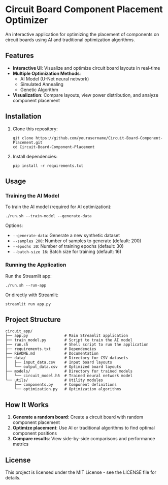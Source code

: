 # Circuit Board Component Placement Optimizer

An interactive application for optimizing the placement of components on circuit boards using AI and traditional optimization algorithms.

## Features

- **Interactive UI**: Visualize and optimize circuit board layouts in real-time
- **Multiple Optimization Methods**:
  - AI Model (U-Net neural network)
  - Simulated Annealing
  - Genetic Algorithm
- **Visualization**: Compare layouts, view power distribution, and analyze component placement

## Installation

1. Clone this repository:
   ```
   git clone https://github.com/yourusername/Circuit-Board-Component-Placement.git
   cd Circuit-Board-Component-Placement
   ```

2. Install dependencies:
   ```
   pip install -r requirements.txt
   ```

## Usage

### Training the AI Model

To train the AI model (required for AI optimization):
```
./run.sh --train-model --generate-data
```

Options:
- `--generate-data`: Generate a new synthetic dataset
- `--samples 200`: Number of samples to generate (default: 200)
- `--epochs 30`: Number of training epochs (default: 30)
- `--batch-size 16`: Batch size for training (default: 16)

### Running the Application

Run the Streamlit app:
```
./run.sh --run-app
```

Or directly with Streamlit:
```
streamlit run app.py
```

## Project Structure

```
circuit_app/
├── app.py                # Main Streamlit application
├── train_model.py        # Script to train the AI model
├── run.sh                # Shell script to run the application
├── requirements.txt      # Dependencies
├── README.md             # Documentation
├── data/                 # Directory for CSV datasets
│   ├── input_data.csv    # Input board layouts
│   └── output_data.csv   # Optimized board layouts
├── models/               # Directory for trained models
│   └── circuit_model.h5  # Trained neural network model
└── utils/                # Utility modules
    ├── components.py     # Component definitions
    └── optimization.py   # Optimization algorithms
```

## How It Works

1. **Generate a random board**: Create a circuit board with random component placement
2. **Optimize placement**: Use AI or traditional algorithms to find optimal component positions
3. **Compare results**: View side-by-side comparisons and performance metrics

## License

This project is licensed under the MIT License - see the LICENSE file for details. 
